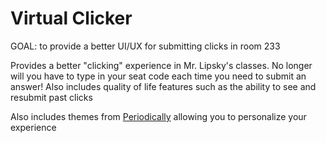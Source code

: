 # Virtual Clicker
 
GOAL: to provide a better UI/UX for submitting clicks in room 233

Provides a better "clicking" experience in Mr. Lipsky's classes. No longer will you have to type in your seat code each time you need to submit an answer! Also includes quality of life features such as the ability to see and resubmit past clicks

Also includes themes from [Periodically](https://github.com/khui0/periodically) allowing you to personalize your experience
